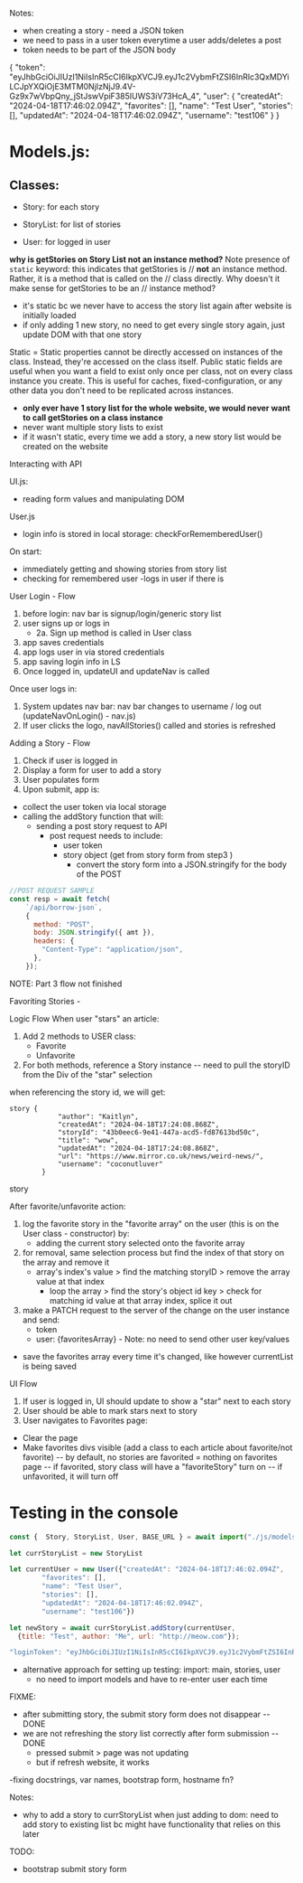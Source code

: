 Notes:
- when creating a story - need a JSON token
- we need to pass in a user token everytime a user adds/deletes a post
- token needs to be part of the JSON body

{
	"token": "eyJhbGciOiJIUzI1NiIsInR5cCI6IkpXVCJ9.eyJ1c2VybmFtZSI6InRlc3QxMDYiLCJpYXQiOjE3MTM0NjIzNjJ9.4V-Gz9x7wVbpQny_jStJswVpiF385IUWS3iV73HcA_4",
	"user": {
		"createdAt": "2024-04-18T17:46:02.094Z",
		"favorites": [],
		"name": "Test User",
		"stories": [],
		"updatedAt": "2024-04-18T17:46:02.094Z",
		"username": "test106"
	}
}


# Models.js:

## Classes:
- Story: for each story

- StoryList: for list of stories

- User: for logged in user

**why is getStories on Story List not an instance method?**
 Note presence of `static` keyword: this indicates that getStories is
    //  **not** an instance method. Rather, it is a method that is called on the
    //  class directly. Why doesn't it make sense for getStories to be an
    //  instance method?
- it's static bc we never have to access the story list again after website is initially loaded
- if only adding 1 new story, no need to get every single story again, just update DOM with that one story

Static = Static properties cannot be directly accessed on instances of the class. Instead, they're accessed on the class itself.
 Public static fields are useful when you want a field to exist only once per class, not on every class instance you create. This is useful for caches, fixed-configuration, or any other data you don't need to be replicated across instances.

- **only ever have 1 story list for the whole website, we would never want to call getStories on a class instance**
- never want multiple story lists to exist
- if it wasn't static, every time we add a story, a new story list would be created on the website

Interacting with API

UI.js:
- reading form values and manipulating DOM

User.js
- login info is stored in local storage:
checkForRememberedUser()

On start:
- immediately getting and showing stories from story list
- checking for remembered user
    -logs in user if there is


User Login -  Flow
1. before login: nav bar is signup/login/generic story list
2. user signs up or logs in
    - 2a. Sign up method is called in User class
3. app saves credentials
4. app logs user in via stored credentials
5. app saving login info in LS
6. Once logged in, updateUI and updateNav is called

Once user logs in:
1. System updates nav bar:  nav bar changes to username / log out (updateNavOnLogin() - nav.js)
2. If user clicks the logo, navAllStories() called and stories is refreshed

Adding a Story - Flow
1. Check if user is logged in
2. Display a form for user to add a story
3. User populates form
4. Upon submit, app is:
- collect the user token via local storage
- calling the addStory function that will:
    - sending a post story request to API
        - post request needs to include:
            - user token
            - story object (get from story form from step3 )
                - convert the story form into a JSON.stringify for the body of the POST
```js
//POST REQUEST SAMPLE
const resp = await fetch(
    `/api/borrow-json`,
    {
      method: "POST",
      body: JSON.stringify({ amt }),
      headers: {
        "Content-Type": "application/json",
      },
    });
```

NOTE: Part 3 flow not finished

Favoriting Stories -

Logic Flow
When user "stars" an article:
1. Add 2 methods to USER class:
    - Favorite
    - Unfavorite
2. For both methods, reference a Story instance -- need to pull the storyID
from the Div of the "star" selection

when referencing the story id, we will get:
```
story {
			"author": "Kaitlyn",
			"createdAt": "2024-04-18T17:24:08.868Z",
			"storyId": "43b0eec6-9e41-447a-acd5-fd87613bd50c",
			"title": "wow",
			"updatedAt": "2024-04-18T17:24:08.868Z",
			"url": "https://www.mirror.co.uk/news/weird-news/",
			"username": "coconutluver"
		}
```

story

After favorite/unfavorite action:
1. log the favorite story in the "favorite array" on the user (this is on the User class - constructor) by:
    - adding the current story selected onto the favorite array
2. for removal, same selection process but find the index of that story on the array and remove it
    - array's index's value > find the matching storyID > remove the array value at that index
        - loop the array > find the story's object id key > check for matching id value at that array index, splice it out
3. make a PATCH request to the server of the change on the user instance and send:
    - token
    - user: {favoritesArray}
            - Note: no need to send other user key/values

- save the favorites array every time it's changed, like however currentList is being saved


UI Flow
1. If user is logged in, UI should update to show a "star" next to each story
2. User should be able to mark stars next to story
3. User navigates to Favorites page:
- Clear the page
- Make favorites divs visible (add a class to each article about favorite/not favorite)
    -- by default, no stories are favorited = nothing on favorites page
    -- if favorited, story class will have a "favoriteStory" turn on
    -- if unfavorited, it will turn off





# Testing in the console
```js
const {  Story, StoryList, User, BASE_URL } = await import("./js/models.js")

let currStoryList = new StoryList

let currentUser = new User({"createdAt": "2024-04-18T17:46:02.094Z",
		"favorites": [],
		"name": "Test User",
		"stories": [],
		"updatedAt": "2024-04-18T17:46:02.094Z",
		"username": "test106"})

let newStory = await currStoryList.addStory(currentUser,
  {title: "Test", author: "Me", url: "http://meow.com"});

"loginToken": "eyJhbGciOiJIUzI1NiIsInR5cCI6IkpXVCJ9.eyJ1c2VybmFtZSI6InRlc3QxMDYiLCJpYXQiOjE3MTM0NjIzNjJ9.4V-Gz9x7wVbpQny_jStJswVpiF385IUWS3iV73HcA_4",
```
- alternative approach for setting up testing:
import: main, stories, user
    - no need to import models and have to re-enter user each time



FIXME:
- after submitting story, the submit story form does not disappear -- DONE
- we are not refreshing the story list correctly after form submission -- DONE
    - pressed submit > page was not updating
    - but if refresh website, it works


-fixing docstrings, var names, bootstrap form, hostname fn?


Notes:
- why to add a story to currStoryList when just adding to dom: need to add story to existing list bc might have functionality that relies on this later

TODO:
- bootstrap submit story form